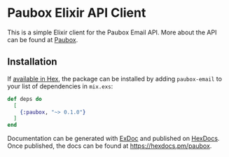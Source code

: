 # Paubox Elixir API Client

This is a simple Elixir client for the Paubox Email API. More about the API can
be found at [Paubox](https://docs.paubox.com/docs/paubox_email_api/quickstart).


## Installation

If [available in Hex](https://hex.pm/docs/publish), the package can be installed
by adding `paubox-email` to your list of dependencies in `mix.exs`:

```elixir
def deps do
  [
    {:paubox, "~> 0.1.0"}
  ]
end
```

Documentation can be generated with [ExDoc](https://github.com/elixir-lang/ex_doc)
and published on [HexDocs](https://hexdocs.pm). Once published, the docs can
be found at <https://hexdocs.pm/paubox>.
